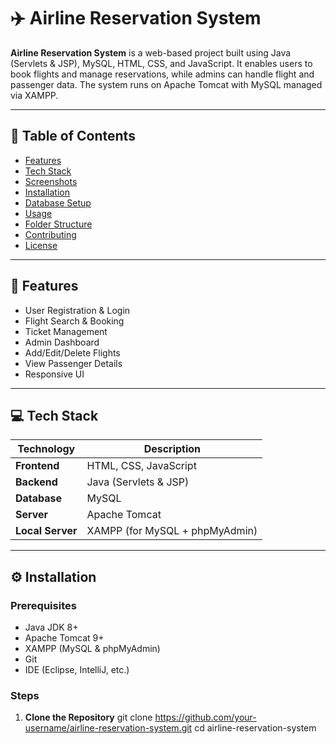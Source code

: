 # ✈️ Airline Reservation System

**Airline Reservation System** is a web-based project built using Java (Servlets & JSP), MySQL, HTML, CSS, and JavaScript. It enables users to book flights and manage reservations, while admins can handle flight and passenger data. The system runs on Apache Tomcat with MySQL managed via XAMPP.

---

## 📌 Table of Contents
- [Features](#features)
- [Tech Stack](#tech-stack)
- [Screenshots](#screenshots)
- [Installation](#installation)
- [Database Setup](#database-setup)
- [Usage](#usage)
- [Folder Structure](#folder-structure)
- [Contributing](#contributing)
- [License](#license)

---

## 🚀 Features
- User Registration & Login
- Flight Search & Booking
- Ticket Management
- Admin Dashboard
- Add/Edit/Delete Flights
- View Passenger Details
- Responsive UI

---

## 💻 Tech Stack

| Technology       | Description                      |
|------------------|----------------------------------|
| **Frontend**     | HTML, CSS, JavaScript            |
| **Backend**      | Java (Servlets & JSP)            |
| **Database**     | MySQL                            |
| **Server**       | Apache Tomcat                    |
| **Local Server** | XAMPP (for MySQL + phpMyAdmin)   |

---

## ⚙️ Installation

### Prerequisites
- Java JDK 8+
- Apache Tomcat 9+
- XAMPP (MySQL & phpMyAdmin)
- Git
- IDE (Eclipse, IntelliJ, etc.)

### Steps

1. **Clone the Repository**
   git clone https://github.com/your-username/airline-reservation-system.git
   cd airline-reservation-system
